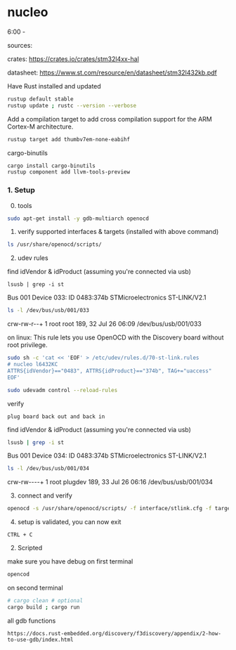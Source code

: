 # nucleo
 
6:00 - 


sources:

crates:
https://crates.io/crates/stm32l4xx-hal

datasheet:
https://www.st.com/resource/en/datasheet/stm32l432kb.pdf



 Have Rust installed and updated
```bash
rustup default stable
rustup update ; rustc --version --verbose
```

Add a compilation target to add cross compilation support for the ARM Cortex-M architecture.
```bash
rustup target add thumbv7em-none-eabihf
```

 cargo-binutils
```bash
cargo install cargo-binutils
rustup component add llvm-tools-preview
```


### 1. Setup

 0. tools 
```bash
sudo apt-get install -y gdb-multiarch openocd
```

 1. verify supported interfaces & targets (installed with above command)
```bash
ls /usr/share/openocd/scripts/
```

 2.  udev rules

find idVendor & idProduct (assuming you're connected via usb)
```
lsusb | grep -i st
```
Bus 001 Device 033: ID 0483:374b STMicroelectronics ST-LINK/V2.1

```bash
ls -l /dev/bus/usb/001/033
```
crw-rw-r--+ 1 root root 189, 32 Jul 26 06:09 /dev/bus/usb/001/033



on linux: This rule lets you use OpenOCD with the Discovery board without root privilege.
```bash
sudo sh -c 'cat << 'EOF' > /etc/udev/rules.d/70-st-link.rules
# nucleo l6432KC
ATTRS{idVendor}=="0483", ATTRS{idProduct}=="374b", TAG+="uaccess"
EOF'
```

```bash
sudo udevadm control --reload-rules
```

 verify
```
plug board back out and back in
```
find idVendor & idProduct (assuming you're connected via usb)
```sh
lsusb | grep -i st
```
Bus 001 Device 034: ID 0483:374b STMicroelectronics ST-LINK/V2.1

```sh
ls -l /dev/bus/usb/001/034
```
crw-rw----+ 1 root plugdev 189, 33 Jul 26 06:16 /dev/bus/usb/001/034

 3. connect and verify
```bash
openocd -s /usr/share/openocd/scripts/ -f interface/stlink.cfg -f target/stm32l4x.cfg
```

4. setup is validated, you can now exit
```
CTRL + C
```

 2. Scripted

make sure you have debug on first terminal
```bash
opencod
```
on second terminal
```bash
# cargo clean # optional
cargo build ; cargo run
```


all gdb functions
```
https://docs.rust-embedded.org/discovery/f3discovery/appendix/2-how-to-use-gdb/index.html
```





